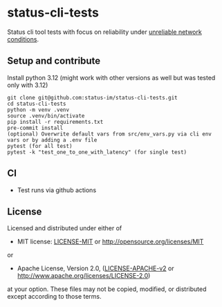 # status-cli-tests

Status cli tool tests with focus on reliability under [unreliable network conditions](https://github.com/status-im/status-go/issues/5144).

## Setup and contribute

Install python 3.12 (might work with other versions as well but was tested only with 3.12)

```shell
git clone git@github.com:status-im/status-cli-tests.git
cd status-cli-tests
python -m venv .venv
source .venv/bin/activate
pip install -r requirements.txt
pre-commit install
(optional) Overwrite default vars from src/env_vars.py via cli env vars or by adding a .env file
pytest (for all test)
pytest -k "test_one_to_one_with_latency" (for single test)
``` 



## CI

- Test runs via github actions
<!-- - [Allure Test Reports](https://status-im.github.io/status-cli-tests/19/) are published via github pages -->

## License

Licensed and distributed under either of

- MIT license: [LICENSE-MIT](https://github.com/status-im/status-cli-tests/blob/master/LICENSE-MIT) or http://opensource.org/licenses/MIT

or

- Apache License, Version 2.0, ([LICENSE-APACHE-v2](https://github.com/status-im/status-cli-tests/blob/master/LICENSE-APACHE-v2) or http://www.apache.org/licenses/LICENSE-2.0)

at your option. These files may not be copied, modified, or distributed except according to those terms.
